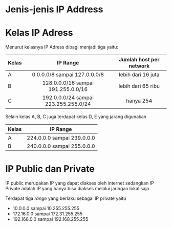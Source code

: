 # Jenis-jenis IP Address

# Kelas IP Adress
Menurut kelasnya IP Adress dibagi menjadi tiga yaitu:

| Kelas  | IP Range                              | Jumlah host per network |
|--------|:-------------------------------------:|:-----------------------:|
| A      | 0.0.0.0/8 sampai 127.0.0.0/8          | lebih dari 16 juta      |
| B      | 128.0.0.0/16 sampai 191.255.0.0/16    | lebih dari 65 ribu      |
| C      | 192.0.0.0/24 sampai 223.255.255.0/24  | hanya 254               |

Selain kelas A, B, C juga terdapat kelas D, E yang jarang digunakan

| Kelas  | IP Range                              |
|--------|:-------------------------------------:|
| A      | 224.0.0.0 sampai 239.0.0.0            |
| B      | 240.0.0.0 sampai 255.0.0.0            |

# IP Public dan Private
IP public merupakan IP yang dapat diakses oleh internet sedangkan IP Private adalah IP yang hanya bisa diakses melalui jaringan lokal saja.

Terdapat tiga _range_ yang berlaku sebagai IP private yaitu
- 10.0.0.0 sampai 10.255.255.255
- 172.16.0.0 sampai 172.31.255.255
- 192.168.0.0 sampai 192.168.255.255
